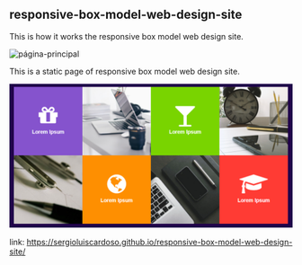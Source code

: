 ## responsive-box-model-web-design-site
This is how it works the responsive box model web design site.

<img src="/ScreenProject.gif" alt="página-principal">


This is a static page of responsive box model web design site.

<img src="/Folder.png" alt="página-principal">


link:
https://sergioluiscardoso.github.io/responsive-box-model-web-design-site/